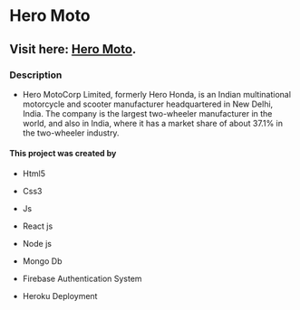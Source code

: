 # Hero Moto

## Visit here: [Hero Moto](https://bike-house-6d640.web.app/).

### Description

- Hero MotoCorp Limited, formerly Hero Honda, is an Indian multinational motorcycle and scooter manufacturer headquartered in New Delhi, India. The company is the largest two-wheeler manufacturer in the world, and also in India, where it has a market share of about 37.1% in the two-wheeler industry.

#### This project was created by

- Html5

- Css3

- Js

- React js

- Node js

- Mongo Db

- Firebase Authentication System

- Heroku Deployment
